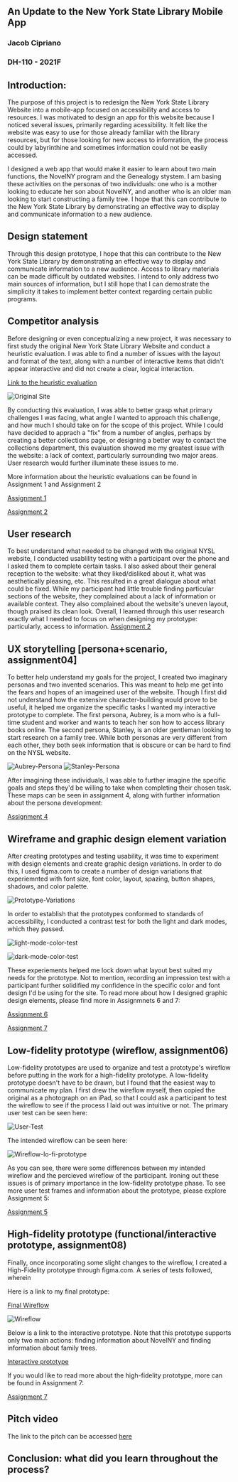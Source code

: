 ## An Update to the New York State Library Mobile App
### Jacob Cipriano
### DH-110 - 2021F

## Introduction:
The purpose of this project is to redesign the New York State Library Website into a mobile-app focused on accessibility and access to resources. I was motivated to design an app for this website because I noticed several issues, primarily regarding acessibility. It felt like the website was easy to use for those already familiar with the library resources, but for those looking for new access to infomration, the process could by labyrinthine and sometimes information could not be easily accessed. 

I designed  a web app that would make it easier to learn about two main functions, the NovelNY program and the Genealogy stystem. I am basing these activities on the personas of two individuals: one who is a mother looking to educate her son about NovelNY, and another who is an older man looking to start constructing a family tree. I hope that this can contribute to the New York State Library by demonstrating an effective way to display and communicate information to a new audience.

## Design statement 
Through this design prototype, I hope that this can contribute to the New York State Library by demonstrating an effective way to display and communicate information to a new audience. Access to library materials can be made difficult by outdated websites. I intend to only address two main sources of information, but I still hope that I can demostrate the simplicity it takes to implement better context regarding certain public programs. 

## Competitor analysis 
Before designing or even conceptualizing a new project, it was necessary to first study the original New York State Library Website and conduct a heuristic evaluation. I was able to find a number of issues with the layout and format of the text, along with a number of interactive items that didn't appear interactive and did not create a clear, logical interaction. 

[Link to the heuristic evaluation](https://github.com/jcip12/DH110-2021F-Jacob-Cipriano/blob/main/assignment01/NYSL-evaluation.pdf)

![Original Site](ORIGINAL-SITE.PNG)

By conducting this evaluation, I was able to better grasp what primary challenges I was facing, what angle I wanted to approach this challenge, and how much I should take on for the scope of this project. While I could have decided to apprach a "fix" from a number of angles, perhaps by creating a better collections page, or designing a better way to contact the collections department, this evaluation showed me my greatest issue with the website: a lack of context, particularly surrounding two major areas. User research would further illuminate these issues to me. 

More information about the heuristic evaluations can be found in Assignment 1 and Assignment 2

[Assignment 1](https://github.com/jcip12/DH110-2021F-Jacob-Cipriano/blob/main/assignment01/README.md)

[Assignment 2](https://github.com/jcip12/DH110-2021F-Jacob-Cipriano/blob/main/Assignment02/Assignment02.md)

## User research 
To best understand what needed to be changed with the original NYSL website, I conducted usablility testing with a participant over the phone and I asked them to complete certain tasks. I also asked about their general reception to the website: what they liked/disliked about it, what was aesthetically pleasing, etc. This resulted in a great dialogue about what could be fixed. While my participant had little trouble finding particular sections of the website, they complained about a lack of information or available context. They also complained about the website's uneven layout, though praised its clean look. Overall, I learned through this user research exactly what I needed to focus on when designing my prototype: particularly, access to information. 
[Assignment 2](https://github.com/jcip12/DH110-2021F-Jacob-Cipriano/blob/main/Assignment-03/Assignment-03.md)

## UX storytelling [persona+scenario, assignment04]
To better help understand my goals for the project, I created two imaginary personas and two invented scenarios. This was meant to help me get into the fears and hopes of an imageined user of the website. Though I first did not understand how the extensive character-building would prove to be useful, it helped me organize the specific tasks I wanted my interactive prototype to complete. The first persona, Aubrey, is a mom who is a full-time student and worker and wants to teach her son how to access library books online. The second persona, Stanley, is an older gentleman looking to start research on a family tree. While both personas are very different from each other, they both seek information that is obscure or can be hard to find on the NYSL website. 

![Aubrey-Persona](Aubrey-Persona.png)
![Stanley-Persona](Stanley-Persona.png)

After imagining these individuals, I was able to further imagine the specific goals and steps they'd be willing to take when completing their chosen task. These maps can be seen in assignment 4, along with further information about the persona development:

[Assignment 4](https://github.com/jcip12/DH110-2021F-Jacob-Cipriano/blob/main/Assignment-04/Assignment-04.md)

## Wireframe and graphic design element variation
After creating prototypes and testing usability, it was time to experiment with design elements and create graphic design variations. In order to do this, I used figma.com to create a number of design variations that experiemnted with font size, font color, layout, spazing, button shapes, shadows, and color palette. 

![Prototype-Variations](prototype-variations.png)

In order to establish that the prototypes conformed to standards of accessibility, I conducted a contrast test for both the light and dark modes, which they passed.

![light-mode-color-test](light-mode-color-test.PNG)

![dark-mode-color-test](dark-mode-color-test.PNG)

These experiements helped me lock down what layout best suited my needs for the prototype. Not to mention, recording an impression test with a participant further solidified my confidence in the specific color and font design I'd be using for the site. To read more about how I designed graphic design elements, please find more in Assignmnets 6 and 7:

[Assignment 6](https://github.com/jcip12/DH110-2021F-Jacob-Cipriano/blob/main/Assignment-06/Assignment-06.md)

[Assignment 7](https://github.com/jcip12/DH110-2021F-Jacob-Cipriano/blob/main/Assignment07/Assignment07.md)

## Low-fidelity prototype (wireflow, assignment06)
Low-fidelity prototypes are used to organize and test a prototype's wireflow before putting in the work for a high-fidelity prototype. A low-fidelity prototype doesn't have to be drawn, but I found that the easiest way to communicate my plan. I first drew the wireflow myself, then copied the original as a photograph on an iPad, so that I could ask a participant to test the wireflow to see if the process I laid out was intuitive or not. The primary user test can be seen here:

![User-Test](user-test-03.PNG)

The intended wireflow can be seen here:

![Wireflow-lo-fi-prototype](wireflow.PNG)

As you can see, there were some differences between my intended wireflow and the percieved wireflow of the participant. Ironing out these issues is of primary importance in the low-fidelity prototype phase. To see more user test frames and information about the prototype, please explore Assignment 5:

[Assignment 5](https://github.com/jcip12/DH110-2021F-Jacob-Cipriano/blob/main/Assignment-05/Assignment-05.md)

## High-fidelity prototype (functional/interactive prototype, assignment08)
Finally, once incorporating some slight changes to the wireflow, I created a High-Fidelity prototype through figma.com. A series of tests followed, wherein 

Here is a link to my final prototype:

[Final Wireflow](https://www.figma.com/file/lSNDvEiSwh3X2uSK07m7U0/Digital-Wireflow-(final))

![Wireflow](Digital-Wireflow-3.PNG)

Below is a link to the interactive prototype. Note that this prototype supports only two main actions: finding information about NovelNY and finding information about family trees. 

[Interactive prototype](https://www.figma.com/proto/lSNDvEiSwh3X2uSK07m7U0/Digital-Wireflow-(final)?scaling=scale-down&page-id=0%3A1&starting-point-node-id=2%3A2&node-id=2%3A2)

If you would like to read more about the high-fidelity prototype, more can be found in Assignment 7:

[Assignment 7](https://github.com/jcip12/DH110-2021F-Jacob-Cipriano/blob/main/Assignment07/Assignment07.md)

## Pitch video 
The link to the pitch can be accessed [here]( )

## Conclusion: what did you learn throughout the process?

